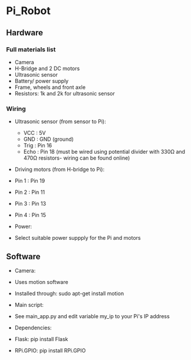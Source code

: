 # Pi_Robot

## Hardware 

### Full materials list 

* Camera
* H-Bridge and 2 DC motors 
* Ultrasonic sensor 
* Battery/ power supply 
* Frame, wheels and front axle  
* Resistors: 1k and 2k for ultrasonic sensor

### Wiring
* Ultrasonic sensor (from sensor to Pi):
  * VCC : 5V 
  * GND : GND (ground) 
  * Trig : Pin 16 
  * Echo : Pin 18  (must be wired using potential divider with 330Ω and 470Ω resistors- wiring can be found online)

* Driving motors (from H-bridge to Pi):
 * Pin 1 : Pin 19
 * Pin 2 : Pin 11
 * Pin 3 : Pin 13
 * Pin 4 : Pin 15

* Power:
 * Select suitable power suppply for the Pi and motors
 
## Software

* Camera:
 * Uses motion software
 * Installed through: sudo apt-get install motion
 
 * Main script:
  * See main_app.py and edit variable my_ip to your Pi's IP address
  * Dependencies:
   * Flask: pip install Flask
   * RPi.GPIO: pip install RPi.GPIO
